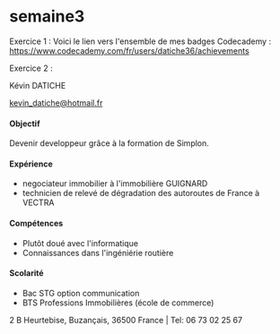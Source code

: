 # semaine3

Exercice 1 :
Voici le lien vers l'ensemble de mes badges Codecademy : https://www.codecademy.com/fr/users/datiche36/achievements  


Exercice 2 :  
<!DOCTYPE html>
<html>
	<head>
		<link type="text/css" rel="stylesheet" href="stylesheet.css"/>
		<title></title>
	</head>
	<body>
		<div id="header">
			<p id="name">Kévin DATICHE</p>
			<a href="mailto:you@yourdomain.com"><p id="email">kevin_datiche@hotmail.fr</p></a>
		</div>
		<div class="left"></div>
		<div class="right">
			<h4>Objectif</h4>
			<p>Devenir developpeur grâce à la formation de Simplon.</p>
			<h4>Expérience</h4>
			<ul>
				<li>negociateur immobilier à l'immobilière GUIGNARD</li>
				<li>technicien de relevé de dégradation des autoroutes de France à VECTRA</li>
			</ul>
			<h4>Compétences</h4>
			<ul>
			    <li>Plutôt doué avec l'informatique</li>
			    <li>Connaissances dans l'ingéniérie routière</li>
			</ul>
			<h4>Scolarité</h4>
			<ul>
			    <li>Bac STG option communication</li>
				<li>BTS Professions Immobilières (école de commerce)</li>
			</ul>
		</div>
		<div id="footer">
			<p>2 B Heurtebise, Buzançais, 36500 France | Tel: 06 73 02 25 67</p>
		</div>
	</body>
</html>  
